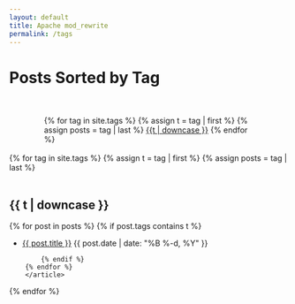 ```yaml
---
layout: default
title: Apache mod_rewrite
permalink: /tags
---
```


<div class="row">
  <div class="col-lg-8 col-lg-offset-2 col-md-10 col-md-offset-1">
<div class="text-center">
	<h1>Posts Sorted by Tag</h1>
	<br/><br>
	
<div style="width:75%;margin:0px auto;">
	{% for tag in site.tags %}
		{% assign t = tag | first %}
		{% assign posts = tag | last %}
		<a href = "#{{t | downcase }}"><span class="label label-primary">{{t | downcase }}</span></a>
	{% endfor %}
</div>
</div>

<br>
<div style="text-align:left;">
	{% for tag in site.tags %}
	{% assign t = tag | first %}
	{% assign posts = tag | last %}

<article id="{{t | downcase}}"><br><h2>{{ t | downcase }}</h2>
		{% for post in posts %}
			{% if post.tags contains t %}
			<ul>
				<li>
					<a href="{{ post.url }}">{{ post.title }}</a>
					<span class="date">{{ post.date | date: "%B %-d, %Y"  }}</span>
				</li>
			</ul>

			{% endif %}
		{% endfor %}
		</article>
{% endfor %}

</div>
</div>
</div>
